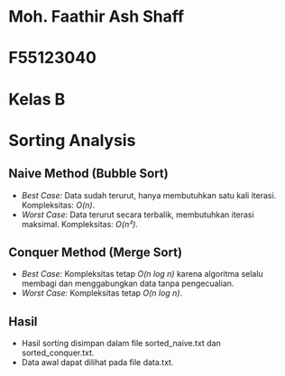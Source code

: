 # Moh. Faathir Ash Shaff
# F55123040
# Kelas B

# Sorting Analysis

## Naive Method (Bubble Sort)
- *Best Case:* Data sudah terurut, hanya membutuhkan satu kali iterasi. Kompleksitas: *O(n)*.
- *Worst Case:* Data terurut secara terbalik, membutuhkan iterasi maksimal. Kompleksitas: *O(n²)*.

## Conquer Method (Merge Sort)
- *Best Case:* Kompleksitas tetap *O(n log n)* karena algoritma selalu membagi dan menggabungkan data tanpa pengecualian.
- *Worst Case:* Kompleksitas tetap *O(n log n)*.

## Hasil
- Hasil sorting disimpan dalam file sorted_naive.txt dan sorted_conquer.txt.
- Data awal dapat dilihat pada file data.txt.
